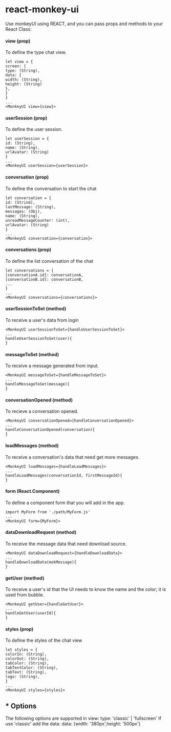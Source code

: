 # react-monkey-ui

Use monkeyUI using REACT, and you can pass props and methods to your React Class:

#### view (prop)

To define the type chat view.

```
let view = {
screen: {
type: (String),
data: {
width: (String),
height: (String)
},
}
}
...
<MonkeyUI view={view}>
```

#### userSession (prop)
To define the user session.
```
let userSession = {
id: (String),
name: (String),
urlAvatar: (String)
}
...
<MonkeyUI userSession={userSession}>
```

#### conversation (prop)
To define the conversation to start the chat
```
let conversation = {
id: (Strind),
lastMessage: (String),
messages: (Obj),
name: (String),
unreadMessageCounter: (int),
urlAvatar: (String)
}
...
<MonkeyUI conversation={conversation}>
```

#### conversations (prop)
To define the list conversation of the chat
```
let conversations = {
[conversationA.id]: conversationA,
[conversationB.id]: conversationB,
...
}
...
<MonkeyUI conversations={conversations}>
```

#### userSessionToSet (method)
To receive a user's data from login
```
<MonkeyUI userSessionToSet={handleUserSessionToSet}>
...
handleUserSessionToSet(user){
}

```

#### messageToSet (method)
To receive a message generated from input.
```
<MonkeyUI messageToSet={handleMessageToSet}>
...
handleMessageToSet(message){
}
```

#### conversationOpened (method)
To recieve a conversation opened.
```
<MonkeyUI conversationOpened={handleConversationOpened}>
...
handleConversationOpened(conversation){
}
```

#### loadMessages (method)
To receive a conversation's data that need get more messages.
```
<MonkeyUI loadMessages={handleLoadMessages}>
...
handleLoadMessages(conversationId, firstMessageId){
}
```

#### form (React.Component)
To define a component form that you will add in the app.
```
import MyForm from './path/MyForm.js'
...
<MonkeyUI form={MyForm}>
```

#### dataDownloadRequest (method)
To receive the message data that need download source.
```
<MonkeyUI dataDownloadRequest={handleDownloadData}>
...
handleDownloadData(mokMessage){
}
```

#### getUser (method)
To receive a user's id that the UI needs to know the name and the color; it is used from bubble. 
```
<MonkeyUI getUser={handleGetUser}>
...
handleGetUser(userId){
}
```

#### styles (prop)
To define the styles of the chat view
```
let styles = {
colorIn: (String),
colorOut: (String),
tabColor: (String),
tabTextColor: (String),
tabText: (String),
logo: (String),
}
...
<MonkeyUI styles={styles}>
```


## * Options
The following options are supported in view:
type: 'classic' | 'fullscreen'
If use 'classic' add the data:
data: {width: '380px',height: '500px'}